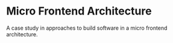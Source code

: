 # Micro Frontend Architecture

A case study in approaches to build software in a micro frontend architecture.
